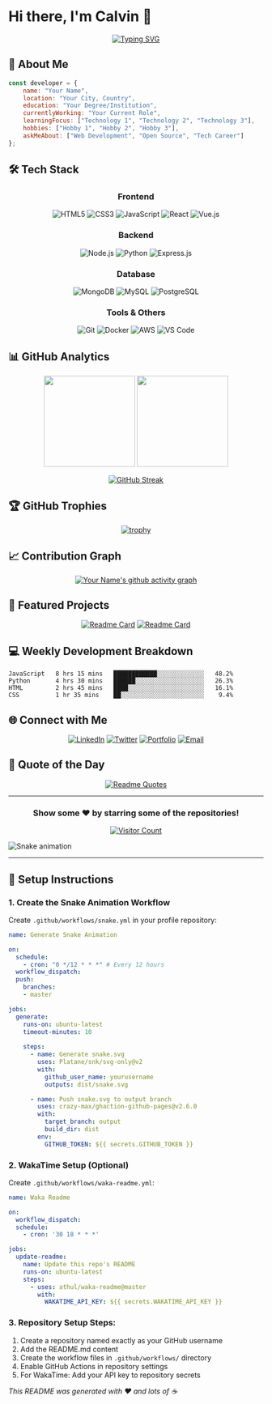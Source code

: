 # Hi there, I'm Calvin 👋

<div align="center">
  
[![Typing SVG](https://readme-typing-svg.herokuapp.com?font=Fira+Code&pause=1000&color=2F81F7&center=true&vCenter=true&width=435&lines=Welcome+to+my+GitHub+profile;I+love+coding+and+problem+solving;Always+learning+new+technologies;Building+amazing+projects)](https://git.io/typing-svg)

</div>

## 🌟 About Me

```javascript
const developer = {
    name: "Your Name",
    location: "Your City, Country",
    education: "Your Degree/Institution",
    currentlyWorking: "Your Current Role",
    learningFocus: ["Technology 1", "Technology 2", "Technology 3"],
    hobbies: ["Hobby 1", "Hobby 2", "Hobby 3"],
    askMeAbout: ["Web Development", "Open Source", "Tech Career"]
};
```

## 🛠️ Tech Stack

<div align="center">

### Frontend
![HTML5](https://img.shields.io/badge/html5-%23E34F26.svg?style=for-the-badge&logo=html5&logoColor=white)
![CSS3](https://img.shields.io/badge/css3-%231572B6.svg?style=for-the-badge&logo=css3&logoColor=white)
![JavaScript](https://img.shields.io/badge/javascript-%23323330.svg?style=for-the-badge&logo=javascript&logoColor=%23F7DF1E)
![React](https://img.shields.io/badge/react-%2320232a.svg?style=for-the-badge&logo=react&logoColor=%2361DAFB)
![Vue.js](https://img.shields.io/badge/vuejs-%2335495e.svg?style=for-the-badge&logo=vuedotjs&logoColor=%234FC08D)

### Backend
![Node.js](https://img.shields.io/badge/node.js-6DA55F?style=for-the-badge&logo=node.js&logoColor=white)
![Python](https://img.shields.io/badge/python-3670A0?style=for-the-badge&logo=python&logoColor=ffdd54)
![Express.js](https://img.shields.io/badge/express.js-%23404d59.svg?style=for-the-badge&logo=express&logoColor=%2361DAFB)

### Database
![MongoDB](https://img.shields.io/badge/MongoDB-%234ea94b.svg?style=for-the-badge&logo=mongodb&logoColor=white)
![MySQL](https://img.shields.io/badge/mysql-%2300f.svg?style=for-the-badge&logo=mysql&logoColor=white)
![PostgreSQL](https://img.shields.io/badge/postgresql-%23316192.svg?style=for-the-badge&logo=postgresql&logoColor=white)

### Tools & Others
![Git](https://img.shields.io/badge/git-%23F05033.svg?style=for-the-badge&logo=git&logoColor=white)
![Docker](https://img.shields.io/badge/docker-%230db7ed.svg?style=for-the-badge&logo=docker&logoColor=white)
![AWS](https://img.shields.io/badge/AWS-%23FF9900.svg?style=for-the-badge&logo=amazon-aws&logoColor=white)
![VS Code](https://img.shields.io/badge/Visual%20Studio%20Code-0078d7.svg?style=for-the-badge&logo=visual-studio-code&logoColor=white)

</div>

## 📊 GitHub Analytics

<div align="center">
  
<img height="180em" src="https://github-readme-stats.vercel.app/api?username=yourusername&show_icons=true&theme=tokyonight&include_all_commits=true&count_private=true"/>
<img height="180em" src="https://github-readme-stats.vercel.app/api/top-langs/?username=yourusername&layout=compact&langs_count=7&theme=tokyonight"/>

</div>

<div align="center">
  
[![GitHub Streak](https://streak-stats.demolab.com/?user=yourusername&theme=tokyonight)](https://git.io/streak-stats)

</div>

## 🏆 GitHub Trophies

<div align="center">
  
[![trophy](https://github-profile-trophy.vercel.app/?username=yourusername&theme=tokyonight&no-frame=false&no-bg=false&margin-w=4)](https://github.com/ryo-ma/github-profile-trophy)

</div>

## 📈 Contribution Graph

<div align="center">
  
[![Your Name's github activity graph](https://github-readme-activity-graph.vercel.app/graph?username=yourusername&theme=tokyo-night)](https://github.com/ashutosh00710/github-readme-activity-graph)

</div>

## 🎯 Featured Projects

<div align="center">
  
[![Readme Card](https://github-readme-stats.vercel.app/api/pin/?username=yourusername&repo=project1&theme=tokyonight)](https://github.com/yourusername/project1)
[![Readme Card](https://github-readme-stats.vercel.app/api/pin/?username=yourusername&repo=project2&theme=tokyonight)](https://github.com/yourusername/project2)

</div>

## 💻 Weekly Development Breakdown

<!--START_SECTION:waka-->
```text
JavaScript   8 hrs 15 mins   ████████████░░░░░░░░░░░░░   48.2%
Python       4 hrs 30 mins   ██████░░░░░░░░░░░░░░░░░░░   26.3%
HTML         2 hrs 45 mins   ████░░░░░░░░░░░░░░░░░░░░░   16.1%
CSS          1 hr 35 mins    ██░░░░░░░░░░░░░░░░░░░░░░░    9.4%
```
<!--END_SECTION:waka-->

## 🌐 Connect with Me

<div align="center">

[![LinkedIn](https://img.shields.io/badge/LinkedIn-%230077B5.svg?style=for-the-badge&logo=linkedin&logoColor=white)](https://linkedin.com/in/yourprofile)
[![Twitter](https://img.shields.io/badge/Twitter-%231DA1F2.svg?style=for-the-badge&logo=Twitter&logoColor=white)](https://twitter.com/yourhandle)
[![Portfolio](https://img.shields.io/badge/Portfolio-%23000000.svg?style=for-the-badge&logo=firefox&logoColor=#FF7139)](https://yourportfolio.com)
[![Email](https://img.shields.io/badge/Email-D14836?style=for-the-badge&logo=gmail&logoColor=white)](mailto:your.email@gmail.com)

</div>

## 💭 Quote of the Day

<div align="center">
  
[![Readme Quotes](https://quotes-github-readme.vercel.app/api?type=horizontal&theme=tokyonight)](https://github.com/piyushsuthar/github-readme-quotes)

</div>

---

<div align="center">
  
### Show some ❤️ by starring some of the repositories!

[![Visitor Count](https://visitcount.itsvg.in/api?id=yourusername&icon=0&color=0)](https://visitcount.itsvg.in)

</div>

<img src="https://raw.githubusercontent.com/yourusername/yourusername/output/snake.svg" alt="Snake animation" />

---

## 🚀 Setup Instructions

### 1. Create the Snake Animation Workflow
Create `.github/workflows/snake.yml` in your profile repository:

```yaml
name: Generate Snake Animation

on:
  schedule:
    - cron: "0 */12 * * *" # Every 12 hours
  workflow_dispatch:
  push:
    branches:
    - master

jobs:
  generate:
    runs-on: ubuntu-latest
    timeout-minutes: 10
    
    steps:
      - name: Generate snake.svg
        uses: Platane/snk/svg-only@v2
        with:
          github_user_name: yourusername
          outputs: dist/snake.svg

      - name: Push snake.svg to output branch
        uses: crazy-max/ghaction-github-pages@v2.6.0
        with:
          target_branch: output
          build_dir: dist
        env:
          GITHUB_TOKEN: ${{ secrets.GITHUB_TOKEN }}
```

### 2. WakaTime Setup (Optional)
Create `.github/workflows/waka-readme.yml`:

```yaml
name: Waka Readme

on:
  workflow_dispatch:
  schedule:
    - cron: '30 18 * * *'

jobs:
  update-readme:
    name: Update this repo's README
    runs-on: ubuntu-latest
    steps:
      - uses: athul/waka-readme@master
        with:
          WAKATIME_API_KEY: ${{ secrets.WAKATIME_API_KEY }}
```

### 3. Repository Setup Steps:
1. Create a repository named exactly as your GitHub username
2. Add the README.md content
3. Create the workflow files in `.github/workflows/` directory
4. Enable GitHub Actions in repository settings
5. For WakaTime: Add your API key to repository secrets

*This README was generated with ❤️ and lots of ☕*
